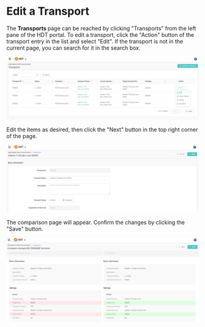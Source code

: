 # Edit a Transport

The <strong> Transports </strong> page can be reached by clicking "Transports" from the left pane of the HDT portal.
To edit a transport, click the "Action" button of the transport entry in the list and select "Edit". If the transport is not in the current page, you can search for it in the search box.

![null](</docs/resources/images/transports/edit-transport-1.png>)

Edit the items as desired, then click the "Next" button in the top right corner of the page.

![null](</docs/resources/images/transports/edit-transport-2.png>)

The comparison page will appear. Confirm the changes by clicking the "Save" button.

![null](</docs/resources/images/transports/edit-transport-3.png>)

